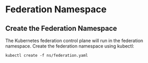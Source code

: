 # Federation Namespace

## Create the Federation Namespace

The Kubernetes federation control plane will run in the federation namespace. Create the federation namespace using kubectl:

```
kubectl create -f ns/federation.yaml
```

